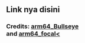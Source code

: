 ## Link nya disini
### Credits: <a href="https://github.com/H3LLO-H4CK3R-2/Bash-Encrypt">arm64_Bullseye</a><br>and <a href="https://github.com/wodxgod/Simple-obfuscator">arm64_focal<
